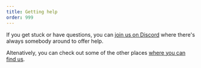 ```yaml
---
title: Getting help
order: 999
---
```


If you get stuck or have questions, 
you can [join us on Discord](https://chat.freesewing.org/) where there's 
always somebody around to offer help.

Altenatively, you can check out some of the 
other places [where you can find us](/community/where/).
